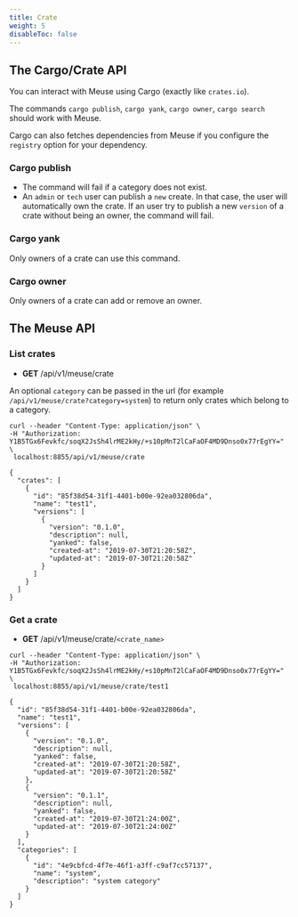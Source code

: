 ```yaml
---
title: Crate
weight: 5
disableToc: false
---
```


## The Cargo/Crate API

You can interact with Meuse using Cargo (exactly like `crates.io`).

The commands `cargo publish`, `cargo yank`, `cargo owner`, `cargo search` should work with Meuse.

Cargo can also fetches dependencies from Meuse if you configure the `registry` option for your dependency.

### Cargo publish

- The command will fail if a category does not exist.
- An `admin` or `tech` user can publish a `new` create. In that case, the user will automatically own the crate. If an user try to publish a new `version` of a crate without being an owner, the command will fail.

### Cargo yank

Only owners of a crate can use this command.

### Cargo owner

Only owners of a crate can add or remove an owner.

## The Meuse API

### List crates

- **GET** /api/v1/meuse/crate

An optional `category` can be passed in the url (for example `/api/v1/meuse/crate?category=system`) to return only crates which belong to a category.

```
curl --header "Content-Type: application/json" \
-H "Authorization: Y1B5TGx6Fevkfc/soqX2JsSh4lrME2kHy/+s10pMnT2lCaFaOF4MD9Dnso0x77rEgYY=" \
 localhost:8855/api/v1/meuse/crate

{
  "crates": [
    {
      "id": "85f38d54-31f1-4401-b00e-92ea032806da",
      "name": "test1",
      "versions": [
        {
          "version": "0.1.0",
          "description": null,
          "yanked": false,
          "created-at": "2019-07-30T21:20:58Z",
          "updated-at": "2019-07-30T21:20:58Z"
        }
      ]
    }
  ]
}
```

### Get a crate

- **GET** /api/v1/meuse/crate/`<crate_name>`

```
curl --header "Content-Type: application/json" \
-H "Authorization: Y1B5TGx6Fevkfc/soqX2JsSh4lrME2kHy/+s10pMnT2lCaFaOF4MD9Dnso0x77rEgYY=" \
 localhost:8855/api/v1/meuse/crate/test1

{
  "id": "85f38d54-31f1-4401-b00e-92ea032806da",
  "name": "test1",
  "versions": [
    {
      "version": "0.1.0",
      "description": null,
      "yanked": false,
      "created-at": "2019-07-30T21:20:58Z",
      "updated-at": "2019-07-30T21:20:58Z"
    },
    {
      "version": "0.1.1",
      "description": null,
      "yanked": false,
      "created-at": "2019-07-30T21:24:00Z",
      "updated-at": "2019-07-30T21:24:00Z"
    }
  ],
  "categories": [
    {
      "id": "4e9cbfcd-4f7e-46f1-a3ff-c9af7cc57137",
      "name": "system",
      "description": "system category"
    }
  ]
}
```
